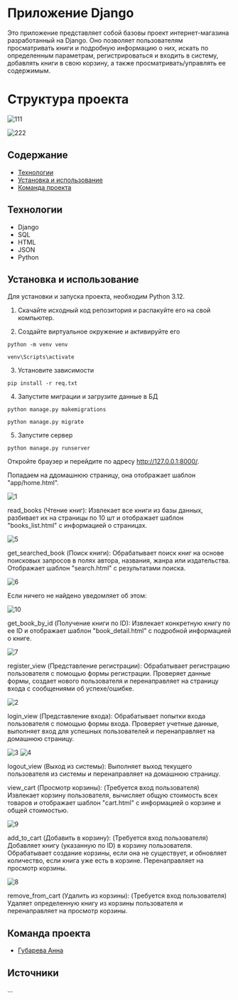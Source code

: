
# Приложение Django

Это приложение представляет собой базовы проект интернет-магазина разработанный на Django. Оно позволяет пользователям просматривать книги и подробную информацию о них, искать по определенным параметрам,  регистрироваться и входить в систему, добавлять книги в свою корзину, а также просматривать/управлять ее содержимым.

# Структура проекта

![111](https://github.com/user-attachments/assets/0760d9e9-5a94-4b41-bca8-217f2f1c80fc)

![222](https://github.com/user-attachments/assets/d2d5e616-99a7-432f-99dc-d072ee433da2)

## Содержание
- [Технологии](#технологии)
- [Установка и использование]()
- [Команда проекта](#команда-проекта)

## Технологии
- Django
- SQL
- HTML
- JSON
- Python

## Установка и использование

Для установки и запуска проекта, необходим Python 3.12.

1. Скачайте исходный код репозитория и распакуйте его на свой компьютер.

2. Создайте виртуальное окружение и активируйте его
```
python -m venv venv

venv\Scripts\activate
```
3. Установите зависимости
```
pip install -r req.txt
```
4. Запустите миграции и загрузите данные в БД
```
python manage.py makemigrations 

python manage.py migrate
```
5. Запустите сервер
```
python manage.py runserver
```
Откройте браузер и перейдите по адресу http://127.0.0.1:8000/.

Попадаем на ддомашнюю страницу, она отображает шаблон "app/home.html".

![1](https://github.com/user-attachments/assets/b4f516a2-0c3b-47d6-b180-3b688e9b5dd5)

read_books (Чтение книг): Извлекает все книги из базы данных, разбивает их на страницы по 10 шт и отображает шаблон "books_list.html" с информацией о страницах.

![5](https://github.com/user-attachments/assets/cb1c20b6-85ee-47ff-b4f2-2a749830bc7f)

get_searched_book (Поиск книги): Обрабатывает поиск книг на основе поисковых запросов в полях автора, названия, жанра или издательства. Отображает шаблон "search.html" с результатами поиска.

![6](https://github.com/user-attachments/assets/4bb0299d-a0b1-41a1-b7a1-ae19d6939c87)

Если ничего не найдено уведомляет об этом:

![10](https://github.com/user-attachments/assets/7a2ec7b6-ba7c-4c9d-931b-0d19063e00b6)

get_book_by_id (Получение книги по ID): Извлекает конкретную книгу по ее ID и отображает шаблон "book_detail.html" с подробной информацией о книге.

![7](https://github.com/user-attachments/assets/354ce2e2-1ae9-4152-8581-864acb8c9d27)

register_view (Представление регистрации): Обрабатывает регистрацию пользователя с помощью формы регистрации. Проверяет данные формы, создает нового пользователя и перенаправляет на страницу входа с сообщениями об успехе/ошибке.

![2](https://github.com/user-attachments/assets/d5aa59e0-6e41-4352-bf13-58f3663ae20e)

login_view (Представление входа): Обрабатывает попытки входа пользователя с помощью формы входа. Проверяет учетные данные, выполняет вход для успешных пользователей и перенаправляет на домашнюю страницу.

![3](https://github.com/user-attachments/assets/da8ddc41-485a-41be-936f-2e5a6faa28a4)
![4](https://github.com/user-attachments/assets/be76a8ca-ca1d-4416-b50f-b5bcb9f4748e)

logout_view (Выход из системы): Выполняет выход текущего пользователя из системы и перенаправляет на домашнюю страницу.

view_cart (Просмотр корзины): (Требуется вход пользователя) Извлекает корзину пользователя, вычисляет общую стоимость всех товаров и отображает шаблон "cart.html" с информацией о корзине и общей стоимостью.

![9](https://github.com/user-attachments/assets/0a7b4189-8b3d-4a03-a3fd-6adfe25fb476)

add_to_cart (Добавить в корзину): (Требуется вход пользователя) Добавляет книгу (указанную по ID) в корзину пользователя. Обрабатывает создание корзины, если она не существует, и обновляет количество, если книга уже есть в корзине. Перенаправляет на просмотр корзины.

![8](https://github.com/user-attachments/assets/9f523865-a21f-4aa8-908c-1ed4b2a11a58)

remove_from_cart (Удалить из корзины): (Требуется вход пользователя) Удаляет определенную книгу из корзины пользователя и перенаправляет на просмотр корзины.

## Команда проекта

- [Губарева Анна](https://github.com/nyzlo4ka)

## Источники
... 
